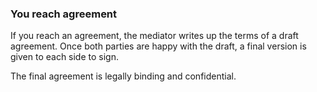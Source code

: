 ###  **You reach agreement**

If you reach an agreement, the mediator writes up the terms of a draft
agreement. Once both parties are happy with the draft, a final version is
given to each side to sign.

The final agreement is legally binding and confidential.
